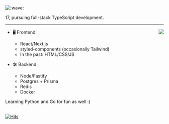 <img src="https://raw.githubusercontent.com/cnrad/cnrad/main/wave.svg" alt=":wave:" />

17, pursuing full-stack TypeScript development.

---

<a href="https://discord.com/users/705665813994012695">
  <img src="https://lanyard-profile-readme.vercel.app/api/705665813994012695?hideTimestamp=true&idleMessage=Just%20chillin'%20at%20the%20moment..." align="right" />
</a>

- 🖥️ Frontend:
  - React/Next.js
  - styled-components (occasionally Tailwind)
  - In the past: HTML/CSS/JS

- 🛠 Backend:
  - Node/Fastify
  - Postgres + Prisma
  - Redis
  - Docker

Learning Python and Go for fun as well :)

\
[![Hits](https://hits.link/hits?url=https://github.com/cnrad&bgLeft=444444&bgRight=575fff&label=visits)](https://hits.link)
